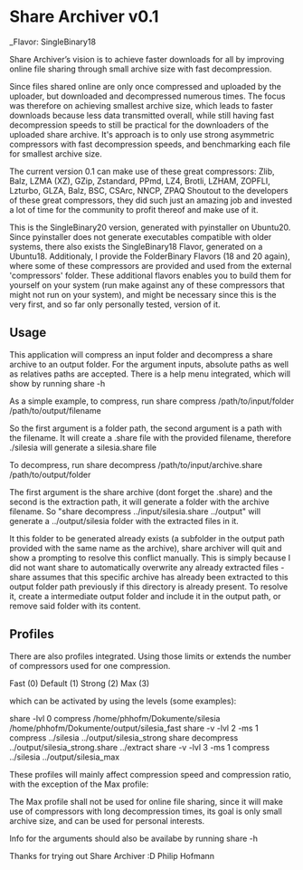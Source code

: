 # Share Archiver v0.1

\_Flavor: SingleBinary18

Share Archiver’s vision is to achieve faster downloads for all by improving online file sharing through small archive size with fast decompression.

Since files shared online are only once compressed and uploaded by the uploader, but downloaded and decompressed numerous times. The focus was therefore on achieving smallest archive size, which leads to faster downloads because less data transmitted overall, while still having fast decompression speeds to still be practical for the downloaders of the uploaded share archive.
It's approach is to only use strong asymmetric compressors with fast decompression speeds, and benchmarking each file for smallest archive size.

The current version 0.1 can make use of these great compressors: Zlib, Balz, LZMA (XZ), GZip, Zstandard, PPmd, LZ4, Brotli, LZHAM, ZOPFLI, Lzturbo, GLZA, Balz, BSC, CSArc, NNCP, ZPAQ
Shoutout to the developers of these great compressors, they did such just an amazing job and invested a lot of time for the community to profit thereof and make use of it.

This is the SingleBinary20 version, generated with pyinstaller on Ubuntu20. Since pyinstaller does not generate executables compatible with older systems, there also exists the SingleBinary18 Flavor, generated on a Ubuntu18. Additionaly, I provide the FolderBinary Flavors (18 and 20 again), where some of these compressors are provided and used from the external 'compressors' folder. These additional flavors enables you to build them for yourself on your system (run make against any of these compressors that might not run on your system), and might be necessary since this is the very first, and so far only personally tested, version of it.

## Usage

This application will compress an input folder and decompress a share archive to an output folder.
For the argument inputs, absolute paths as well as relatives paths are accepted.
There is a help menu integrated, which will show by running share -h

As a simple example, to compress, run
share compress /path/to/input/folder /path/to/output/filename

So the first argument is a folder path, the second argument is a path with the filename. It will create a .share file with the provided filename, therefore ./silesia will generate a silesia.share file

To decompress, run
share decompress /path/to/input/archive.share /path/to/output/folder

The first argument is the share archive (dont forget the .share) and the second is the extraction path, it will generate a folder with the archive filename. So "share decompress ../input/silesia.share ../output" will generate a ../output/silesia folder with the extracted files in it.

It this folder to be generated already exists (a subfolder in the output path provided with the same name as the archive), share archiver will quit and show a prompting to resolve this conflict manually. This is simply because I did not want share to automatically overwrite any already extracted files - share assumes that this specific archive has already been extracted to this output folder path previously if this directory is already present. To resolve it, create a intermediate output folder and include it in the output path, or remove said folder with its content.

## Profiles

There are also profiles integrated. Using those limits or extends the number of compressors used for one compression.

Fast (0)
Default (1)
Strong (2)
Max (3)

which can be activated by using the levels (some examples):

share -lvl 0 compress /home/phhofm/Dokumente/silesia /home/phhofm/Dokumente/output/silesia_fast
share -v -lvl 2 -ms 1 compress ../silesia ../output/silesia_strong
share decompress ../output/silesia_strong.share ../extract
share -v -lvl 3 -ms 1 compress ../silesia ../output/silesia_max

These profiles will mainly affect compression speed and compression ratio, with the exception of the Max profile:

The Max profile shall not be used for online file sharing, since it will make use of compressors with long decompression times, its goal is only small archive size, and can be used for personal interests.

Info for the arguments should also be availabe by running share -h

Thanks for trying out Share Archiver :D
Philip Hofmann
